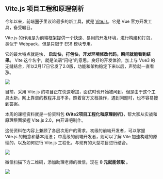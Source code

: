 ## Vite.js 项目工程和原理剖析

今年以来，前端圈子里议论最多的新工具，就是 [Vite.js](https://vitejs.dev/)。它是 Vue 官方开发工具，备受瞩目。

Vite.js 的作用是为前端框架提供一个快速、易用的开发环境，进行构建和打包，类似于 Webpack，但是只限于 ES6 模块专用。

它的最大特点就是快， **启动快，打包快，开发环境修改代码，瞬间就能看到结果。** Vite 这个名字，就是法语“闪电”的意思。良好的开发体验，加上与 Vue3 的无缝结合，所以2月17日它发了2.0版，功能和架构稳定下来以后，声势就一直看涨。

![](https://cdn.beekka.com/blogimg/asset/202106/bg2021062402.jpg)

目前，采用 Vite.js 的项目正在快速增加，面试时也开始被问到。但是由于这个工具太新，网上靠谱的教程并且不多，照着官方文档操作，遇到问题时，也不容易搜到答案。

本周的课程资料就是一份资料包 **《Vite2项目工程化和原理剖析》**，帮大家从实战和原理层面掌握 Vite.js 2.0，由开课吧制作。

这份资料在内容上兼顾了各层次用户的需求。初级的前端开发者，可以掌握 Vite.js 的概念和基本用法； 中高级的前端开发者，则可以了解 Vite 加速构建的原理的，以及如何进行 Vite.js 工程化，与现有的大型项目进行结合。

![](https://cdn.beekka.com/blogimg/asset/202106/bg2021062403.jpg)

微信扫描下方二维码，添加助理老师的微信，现在 **0 元就能领取** 。

![](https://cdn.beekka.com/blogimg/asset/202106/bg2021062404.jpg)

